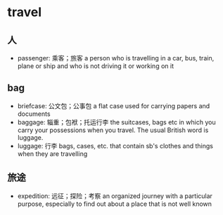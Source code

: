 # travel

## 人

- passenger: 乘客；旅客 a person who is travelling in a car, bus, train, plane or ship and who is not driving it or working on it

## bag

- briefcase: 公文包；公事包 a flat case used for carrying papers and documents
- baggage: 辎重；包袱；托运行李 the suitcases, bags etc in which you carry your possessions when you travel. The usual British word is luggage.
- luggage: 行李 bags, cases, etc. that contain sb's clothes and things when they are travelling

## 旅途

- expedition: 远征；探险；考察 an organized journey with a particular purpose, especially to find out about a place that is not well known
